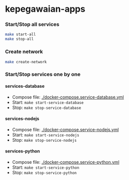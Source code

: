 # kepegawaian-apps

### Start/Stop all services

```bash
make start-all
make stop-all
```


### Create network

```bash
make create-network
```

### Start/Stop services one by one

#### services-database

* Compose file: [./docker-compose.service-database.yml](./docker-compose.service-database.yml)
* Start: `make start-service-database`
* Stop: `make stop-service-database`

#### services-nodejs

* Compose file: [./docker-compose.service-nodejs.yml](./docker-compose.service-nodejs.yml)
* Start: `make start-service-nodejs`
* Stop: `make stop-service-nodejs`

#### services-python

* Compose file: [./docker-compose.service-python.yml](./docker-compose.service-python.yml)
* Start: `make start-service-python`
* Stop: `make stop-service-python`
